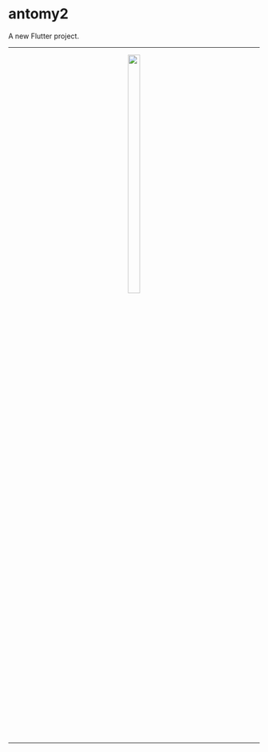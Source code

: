 # antomy2

A new Flutter project.



<hr>
<p align ="center">
  
  <a href ="https://github.com/Avesh6754/antomy2/tree/master/lib">
  <img src="https://github.com/Avesh6754/antomy2/assets/149478146/315b1d7e-3a46-413d-b3b8-ba60d859826d" width="22%" Height="35%">
  </a>
  </p>
<hr>

